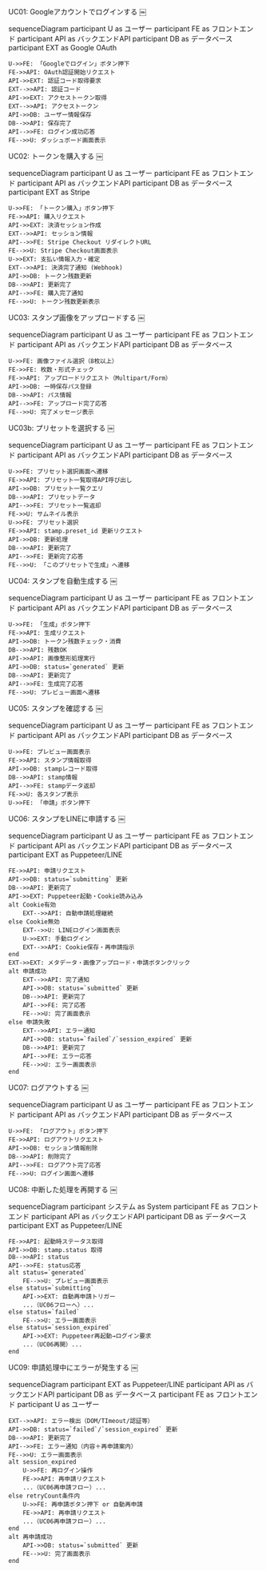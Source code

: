 
UC01: Googleアカウントでログインする  ￼

sequenceDiagram
    participant U as ユーザー
    participant FE as フロントエンド
    participant API as バックエンドAPI
    participant DB as データベース
    participant EXT as Google OAuth

    U->>FE: 「Googleでログイン」ボタン押下
    FE->>API: OAuth認証開始リクエスト
    API->>EXT: 認証コード取得要求
    EXT-->>API: 認証コード
    API->>EXT: アクセストークン取得
    EXT-->>API: アクセストークン
    API->>DB: ユーザー情報保存
    DB-->>API: 保存完了
    API-->>FE: ログイン成功応答
    FE-->>U: ダッシュボード画面表示

UC02: トークンを購入する  ￼

sequenceDiagram
    participant U as ユーザー
    participant FE as フロントエンド
    participant API as バックエンドAPI
    participant DB as データベース
    participant EXT as Stripe

    U->>FE: 「トークン購入」ボタン押下
    FE->>API: 購入リクエスト
    API->>EXT: 決済セッション作成
    EXT-->>API: セッション情報
    API-->>FE: Stripe Checkout リダイレクトURL
    FE-->>U: Stripe Checkout画面表示
    U->>EXT: 支払い情報入力・確定
    EXT-->>API: 決済完了通知 (Webhook)
    API->>DB: トークン残数更新
    DB-->>API: 更新完了
    API-->>FE: 購入完了通知
    FE-->>U: トークン残数更新表示

UC03: スタンプ画像をアップロードする  ￼

sequenceDiagram
    participant U as ユーザー
    participant FE as フロントエンド
    participant API as バックエンドAPI
    participant DB as データベース

    U->>FE: 画像ファイル選択（8枚以上）
    FE->>FE: 枚数・形式チェック
    FE->>API: アップロードリクエスト（Multipart/Form）
    API->>DB: 一時保存パス登録
    DB-->>API: パス情報
    API-->>FE: アップロード完了応答
    FE-->>U: 完了メッセージ表示

UC03b: プリセットを選択する  ￼

sequenceDiagram
    participant U as ユーザー
    participant FE as フロントエンド
    participant API as バックエンドAPI
    participant DB as データベース

    U->>FE: プリセット選択画面へ遷移
    FE->>API: プリセット一覧取得API呼び出し
    API->>DB: プリセット一覧クエリ
    DB-->>API: プリセットデータ
    API-->>FE: プリセット一覧返却
    FE->>U: サムネイル表示
    U->>FE: プリセット選択
    FE->>API: stamp.preset_id 更新リクエスト
    API->>DB: 更新処理
    DB-->>API: 更新完了
    API-->>FE: 更新完了応答
    FE-->>U: 「このプリセットで生成」へ遷移

UC04: スタンプを自動生成する  ￼

sequenceDiagram
    participant U as ユーザー
    participant FE as フロントエンド
    participant API as バックエンドAPI
    participant DB as データベース

    U->>FE: 「生成」ボタン押下
    FE->>API: 生成リクエスト
    API->>DB: トークン残数チェック・消費
    DB-->>API: 残数OK
    API->>API: 画像整形処理実行
    API->>DB: status=`generated` 更新
    DB-->>API: 更新完了
    API-->>FE: 生成完了応答
    FE-->>U: プレビュー画面へ遷移

UC05: スタンプを確認する  ￼

sequenceDiagram
    participant U as ユーザー
    participant FE as フロントエンド
    participant API as バックエンドAPI
    participant DB as データベース

    U->>FE: プレビュー画面表示
    FE->>API: スタンプ情報取得
    API->>DB: stampレコード取得
    DB-->>API: stamp情報
    API-->>FE: stampデータ返却
    FE->>U: 各スタンプ表示
    U->>FE: 「申請」ボタン押下

UC06: スタンプをLINEに申請する  ￼

sequenceDiagram
    participant U as ユーザー
    participant FE as フロントエンド
    participant API as バックエンドAPI
    participant DB as データベース
    participant EXT as Puppeteer/LINE

    FE->>API: 申請リクエスト
    API->>DB: status=`submitting` 更新
    DB-->>API: 更新完了
    API->>EXT: Puppeteer起動・Cookie読み込み
    alt Cookie有効
        EXT-->>API: 自動申請処理継続
    else Cookie無効
        EXT-->>U: LINEログイン画面表示
        U->>EXT: 手動ログイン
        EXT-->>API: Cookie保存・再申請指示
    end
    EXT->>EXT: メタデータ・画像アップロード・申請ボタンクリック
    alt 申請成功
        EXT-->>API: 完了通知
        API->>DB: status=`submitted` 更新
        DB-->>API: 更新完了
        API-->>FE: 完了応答
        FE-->>U: 完了画面表示
    else 申請失敗
        EXT-->>API: エラー通知
        API->>DB: status=`failed`/`session_expired` 更新
        DB-->>API: 更新完了
        API-->>FE: エラー応答
        FE-->>U: エラー画面表示
    end

UC07: ログアウトする  ￼

sequenceDiagram
    participant U as ユーザー
    participant FE as フロントエンド
    participant API as バックエンドAPI
    participant DB as データベース

    U->>FE: 「ログアウト」ボタン押下
    FE->>API: ログアウトリクエスト
    API->>DB: セッション情報削除
    DB-->>API: 削除完了
    API-->>FE: ログアウト完了応答
    FE-->>U: ログイン画面へ遷移

UC08: 中断した処理を再開する  ￼

sequenceDiagram
    participant システム as System
    participant FE as フロントエンド
    participant API as バックエンドAPI
    participant DB as データベース
    participant EXT as Puppeteer/LINE

    FE->>API: 起動時ステータス取得
    API->>DB: stamp.status 取得
    DB-->>API: status
    API-->>FE: status応答
    alt status=`generated`
        FE-->>U: プレビュー画面表示
    else status=`submitting`
        API->>EXT: 自動再申請トリガー
        ...（UC06フローへ）...
    else status=`failed`
        FE-->>U: エラー画面表示
    else status=`session_expired`
        API->>EXT: Puppeteer再起動→ログイン要求
        ...（UC06再開）...
    end

UC09: 申請処理中にエラーが発生する  ￼

sequenceDiagram
    participant EXT as Puppeteer/LINE
    participant API as バックエンドAPI
    participant DB as データベース
    participant FE as フロントエンド
    participant U as ユーザー

    EXT-->>API: エラー検出（DOM/TImeout/認証等）
    API->>DB: status=`failed`/`session_expired` 更新
    DB-->>API: 更新完了
    API-->>FE: エラー通知（内容＋再申請案内）
    FE-->>U: エラー画面表示
    alt session_expired
        U->>FE: 再ログイン操作
        FE->>API: 再申請リクエスト
        ...（UC06再申請フロー）...
    else retryCount条件内
        U->>FE: 再申請ボタン押下 or 自動再申請
        FE->>API: 再申請リクエスト
        ...（UC06再申請フロー）...
    end
    alt 再申請成功
        API->>DB: status=`submitted` 更新
        FE-->>U: 完了画面表示
    end